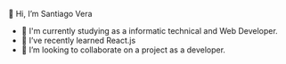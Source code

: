 👋 Hi, I’m Santiago Vera

- 🔭 I'm currently studying as a informatic technical and Web Developer.
- 🌱 I’ve recently learned React.js
- 👯 I’m looking to collaborate on a project as a developer. 

